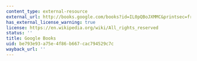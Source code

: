 ```yaml
---
content_type: external-resource
external_url: http://books.google.com/books?id=IL0pQBoJXMMC&printsec=frontcover
has_external_license_warning: true
license: https://en.wikipedia.org/wiki/All_rights_reserved
status: ''
title: Google Books
uid: be793e93-a75e-4f86-b667-cac794529c7c
wayback_url: ''
---
```

